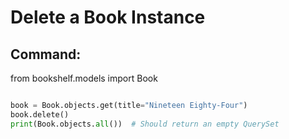 
# Delete a Book Instance

## Command:
from bookshelf.models import Book

```python

book = Book.objects.get(title="Nineteen Eighty-Four")
book.delete()
print(Book.objects.all())  # Should return an empty QuerySet 
